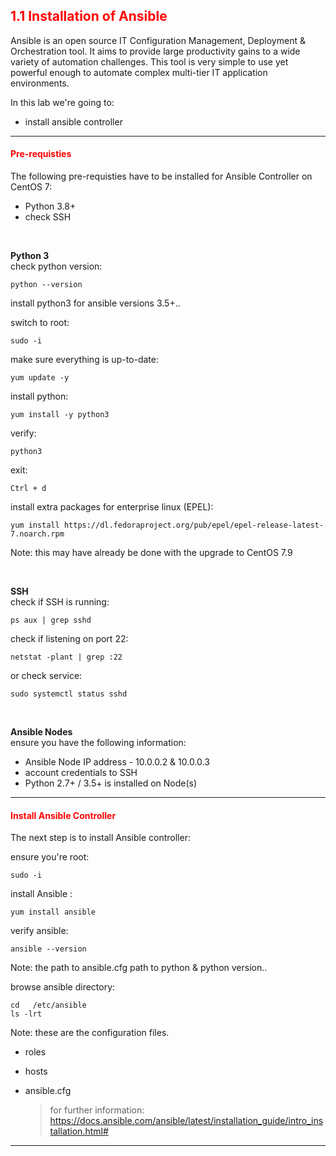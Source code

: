 ## <font color='red'>1.1 Installation of Ansible</font>
Ansible is an open source IT Configuration Management, Deployment & Orchestration tool. It aims to provide large productivity gains to a wide variety of automation challenges. This tool is very simple to use yet powerful enough to automate complex multi-tier IT application environments. 


In this lab we're going to:
* install ansible controller

---

#### <font color='red'>Pre-requisties</font> 
The following pre-requisties have to be installed for Ansible Controller on CentOS 7:
* Python 3.8+
* check SSH

</br>

**Python 3**  
check python version:
```
python --version
```
install python3 for ansible versions 3.5+..

switch to root:
```
sudo -i
```
make sure everything is up-to-date:
```
yum update -y
```
install python:
```
yum install -y python3
```
verify:
```
python3
```
exit:
```
Ctrl + d
```
install extra packages for enterprise linux (EPEL):
```
yum install https://dl.fedoraproject.org/pub/epel/epel-release-latest-7.noarch.rpm
```
Note: this may have  already be done with the upgrade to CentOS 7.9

</br>

**SSH**  
check if SSH is running:
```
ps aux | grep sshd
```
check if listening on port 22:
```
netstat -plant | grep :22
```
or check service:
```
sudo systemctl status sshd
```
</br>

**Ansible Nodes**  
ensure you have the following information:
* Ansible Node IP address - 10.0.0.2 & 10.0.0.3
* account credentials to SSH
* Python 2.7+ / 3.5+ is installed on Node(s)

---

#### <font color='red'>Install Ansible Controller</font>
The next step is to install Ansible controller: 

ensure you're root:
```
sudo -i
```
install Ansible :
```
yum install ansible
```
verify ansible:
```
ansible --version
```
Note: the path to ansible.cfg  path to python & python version..  

browse ansible directory:
```
cd   /etc/ansible
ls -lrt
```
Note: these are the configuration files.
* roles
* hosts
* ansible.cfg

  > for further information: https://docs.ansible.com/ansible/latest/installation_guide/intro_installation.html#

---